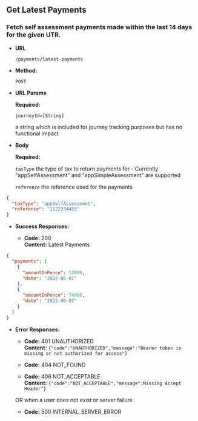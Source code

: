Get Latest Payments
----

### Fetch self assessment payments made within the last 14 days for the given UTR.

* **URL**

  `/payments/latest-payments`

* **Method:**

  `POST`

* **URL Params**

  **Required:**

  `journeyId=[String]`

  a string which is included for journey tracking purposes but has no functional impact

* **Body**

  **Required:**

  `taxType`
  the type of tax to return payments for - Currently "appSelfAssessment" and "appSimpleAssessment" are supported

  `reference`
  the reference used for the payments

```json
{
  "taxType": "appSelfAssessment",
  "reference": "1122334455"
}
```

* **Success Responses:**

    * **Code:** 200 <br />
      **Content:** Latest Payments

```json
{
  "payments": [
    {
      "amountInPence": 12000,
      "date": "2022-06-01"
    },
    {
      "amountInPence": 74000,
      "date": "2022-06-07"
    }
  ]
}
```

* **Error Responses:**

    * **Code:** 401 UNAUTHORIZED <br/>
      **Content:** `{"code":"UNAUTHORIZED","message":"Bearer token is missing or not authorized for access"}`

    * **Code:** 404 NOT_FOUND <br/>

    * **Code:** 406 NOT_ACCEPTABLE <br/>
      **Content:** `{"code":"NOT_ACCEPTABLE","message":Missing Accept Header"}`

  OR when a user does not exist or server failure

    * **Code:** 500 INTERNAL_SERVER_ERROR <br/>




